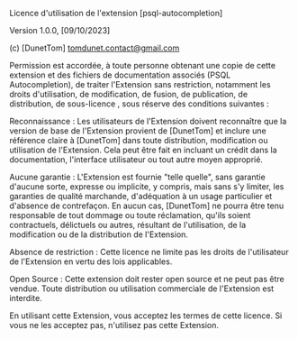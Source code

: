 Licence d'utilisation de l'extension [psql-autocompletion]

Version 1.0.0, [09/10/2023]

(c) [DunetTom] tomdunet.contact@gmail.com

Permission est accordée, à toute personne obtenant une copie de cette extension et des fichiers de documentation associés (PSQL Autocompletion), de traiter l'Extension sans restriction, notamment les droits d'utilisation, de modification, de fusion, de publication, de distribution, de sous-licence , sous réserve des conditions suivantes :

Reconnaissance : Les utilisateurs de l'Extension doivent reconnaître que la version de base de l'Extension provient de [DunetTom] et inclure une référence claire à [DunetTom] dans toute distribution, modification ou utilisation de l'Extension. Cela peut être fait en incluant un crédit dans la documentation, l'interface utilisateur ou tout autre moyen approprié.

Aucune garantie : L'Extension est fournie "telle quelle", sans garantie d'aucune sorte, expresse ou implicite, y compris, mais sans s'y limiter, les garanties de qualité marchande, d'adéquation à un usage particulier et d'absence de contrefaçon. En aucun cas, [DunetTom] ne pourra être tenu responsable de tout dommage ou toute réclamation, qu'ils soient contractuels, délictuels ou autres, résultant de l'utilisation, de la modification ou de la distribution de l'Extension.

Absence de restriction : Cette licence ne limite pas les droits de l'utilisateur de l'Extension en vertu des lois applicables.

Open Source : Cette extension doit rester open source et ne peut pas être vendue. Toute distribution ou utilisation commerciale de l'Extension est interdite.

En utilisant cette Extension, vous acceptez les termes de cette licence. Si vous ne les acceptez pas, n'utilisez pas cette Extension.

